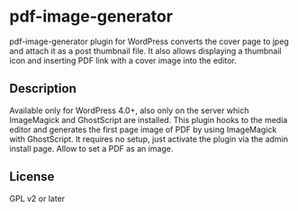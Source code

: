 # pdf-image-generator
pdf-image-generator plugin for WordPress converts the cover page to jpeg and attach it as a post thumbnail file. It also allows displaying a thumbnail icon and inserting PDF link with a cover image into the editor. 

Description
-------
Available only for WordPress 4.0+, also only on the server which  ImageMagick and GhostScript are installed.
This plugin hooks to the media editor and generates the first page image of PDF by using ImageMagick with GhostScript. It requires no setup, just activate the plugin via the admin install page. Allow to set a PDF as an image. 


License
-------
 GPL v2 or later
